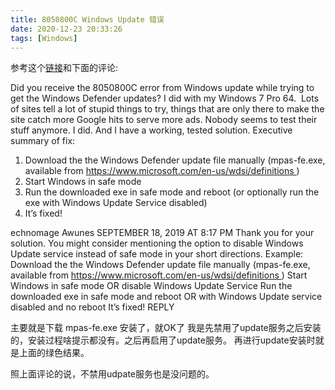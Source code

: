 ```yaml
---
title: 8050800C Windows Update 错误
date: 2020-12-23 20:33:26
tags: [Windows]
---
```


参考这个[链接][1]和下面的评论:


Did you receive the 8050800C error from Windows update while trying to get the Windows Defender updates? I did with my Windows 7 Pro 64.  Lots of sites tell a lot of stupid things to try, things that are only there to make the site catch more Google hits to serve more ads. Nobody seems to test their stuff anymore. I did. And I have a working, tested solution.
Executive summary of fix:
1. Download the the Windows Defender update file manually (mpas-fe.exe, available from https://www.microsoft.com/en-us/wdsi/definitions )
2. Start Windows in safe mode
3. Run the downloaded exe in safe mode and reboot (or optionally run the exe with Windows Update Service disabled)
4. It’s fixed!


echnomage Awunes
SEPTEMBER 18, 2019 AT 8:17 PM
Thank you for your solution. You might consider mentioning the option to disable Windows Update service instead of safe mode in your short directions. Example:
Download the the Windows Defender update file manually (mpas-fe.exe, available from https://www.microsoft.com/en-us/wdsi/definitions )
Start Windows in safe mode OR disable Windows Update Service
Run the downloaded exe in safe mode and reboot OR with Windows Update service disabled and no reboot
It’s fixed!
REPLY



主要就是下载 mpas-fe.exe 安装了，就OK了
我是先禁用了update服务之后安装的，安装过程啥提示都没有。之后再启用了update服务。
再进行update安装时就是上面的绿色结果。

照上面评论的说，不禁用udpate服务也是没问题的。


[1]: https://paalijarvi.fi/tgblog/2019/04/09/how-to-fix-windows-update-error-8050800c-about-windows-defender-definition-update/
